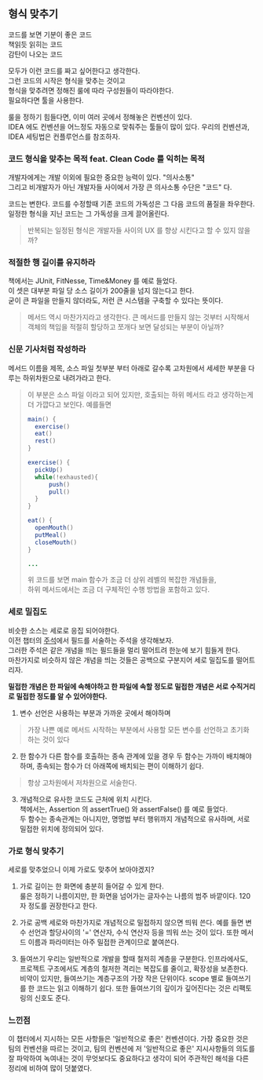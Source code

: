 형식 맞추기
--

코드를 보면 기분이 좋은 코드  
책읽듯 읽히는 코드  
감탄이 나오는 코드 

모두가 이런 코드를 짜고 싶어한다고 생각한다.  
그런 코드의 시작은 형식을 맞추는 것이고  
형식을 맞추려면 정해진 룰에 따라 구성원들이 따라야한다.  
필요하다면 툴을 사용한다.

룰을 정하기 힘들다면, 이미 여러 곳에서 정해놓은 컨벤션이 있다.  
IDEA 에도 컨벤션을 어느정도 자동으로 맞춰주는 툴들이 많이 있다.
우리의 컨벤션과, IDEA 세팅법은 컨플루언스를 참조하자.  

###  코드 형식을 맞추는 목적 feat. Clean Code 를 익히는 목적  

개발자에게는 개발 이외에 필요한 중요한 능력이 있다. "의사소통"  
그리고 비개발자가 아닌 개발자들 사이에서 가장 큰 의사소통 수단은 "코드" 다.  

코드는 변한다. 코드를 수정할때 기존 코드의 가독성은 그 다음 코드의 품질을 좌우한다.  
일정한 형식을 지닌 코드는 그 가독성을 크게 끌어올린다. 
> 반복되는 일정된 형식은 개발자들 사이의 UX 를 향상 시킨다고 할 수 있지 않을까? 

### 적절한 행 길이를 유지하라

책에서는 JUnit, FitNesse, Time&Money 를 예로 들었다.  
이 셋은 대부분 파일 당 소스 길이가 200줄을 넘지 않는다고 한다.   
굳이 큰 파일을 만들지 않더라도, 저런 큰 시스템을 구축할 수 있다는 뜻이다.  
> 메서드 역시 마찬가지라고 생각한다. 큰 메서드를 만들지 않는 것부터 시작해서
> 객체의 책임을 적절히 할당하고 쪼개다 보면 달성되는 부분이 아닐까?

### 신문 기사처럼 작성하라
메서드 이름을 제목, 소스 파일 첫부분 부터 아래로 갈수록 고차원에서 세세한 부분을 다루는 하위차원으로 내려가라고 한다.  
> 이 부분은 소스 파일 이라고 되어 있지만, 호출되는 하위 메서드 라고 생각하는게 더 가깝다고 보인다. 예를들면
> ``` java
> main() {
>   exercise()
>   eat()
>   rest()
> }
> 
> exercise() {
>   pickUp()
>   while(!exhausted){
>       push()
>       pull()
>   }
> }
> 
> eat() {
>   openMouth()
>   putMeal()
>   closeMouth()
> }
> 
> ...
> ```
> 위 코드를 보면 main 함수가 조금 더 상위 레벨의 복잡한 개념들을,  
> 하위 메서드에서는 조금 더 구체적인 수행 방법을 포함하고 있다.


### 세로 밀집도

비슷한 소스는 세로로 응집 되어야한다.  
이전 챕터의 [주석](../chapter4)에서 필드를 서술하는 주석을 생각해보자.  
그러한 주석은 같은 개념을 띄는 필드들을 멀리 떨어트려 한눈에 보기 힘들게 한다.  
마찬가지로 비슷하지 않은 개념을 띄는 것들은 공백으로 구분지어 세로 밀집도를 떨어트리자.  

**밀접한 개념은 한 파일에 속해야하고 한 파일에 속할 정도로 밀접한 개념은 서로 수직거리로 밀접한 정도를 알 수 있어야한다.**

1. 변수 선언은 사용하는 부분과 가까운 곳에서 해야하며    
>가장 나쁜 예로 메서드 시작하는 부분에서 사용할 모든 변수를 선언하고 초기화 하는 것이 있다

2. 한 함수가 다른 함수를 호출하는 종속 관계에 있을 경우 두 함수는 가까이 배치해야 하며, 종속되는 함수가 더 아래쪽에 배치되는 편이 이해하기 쉽다.    
> 항상 고차원에서 저차원으로 서술한다.

3. 개념적으로 유사한 코드도 근처에 위치 시킨다.  
책에서는, Assertion 의 assertTrue() 와 assertFalse() 를 예로 들었다.  
두 함수는 종속관계는 아니지만, 명명법 부터 행위까지 개념적으로 유사하며, 서로 밀접한 위치에 정의되어 있다.  

### 가로 형식 맞추기

세로를 맞추었으니 이제 가로도 맞추어 보아야겠지?

1. 가로 길이는 한 화면에 충분히 들어갈 수 있게 한다.  
    룰은 정하기 나름이지만, 한 화면을 넘어가는 글자수는 나름의 범주 바깥이다. 120 자 정도를 권장한다고 한다.  
   
2. 가로 공백
   세로와 마찬가지로 개념적으로 밀접하지 않으면 띄워 쓴다.
   예를 들면 변수 선언과 할당사이의 '=' 연산자, 수식 연산자 등을 띄워 쓰는 것이 있다.
   또한 메서드 이름과 파라미터는 아주 밀접한 관계이므로 붙여쓴다.
   
3. 들여쓰기
    우리는 일반적으로 개발을 할때 철저히 계층을 구분한다.
    인프라에사도, 프로젝트 구조에서도 계층의 철저한 격리는 복잡도를 줄이고, 확장성을 보존한다.  
    비약이 있지만, 들여쓰기는 계층구조의 가장 작은 단위이다.
    scope 별로 들여쓰기를 한 코드는 읽고 이해하기 쉽다.
    또한 들여쓰기의 깊이가 깊어진다는 것은 리팩토링의 신호도 준다.
   

### 느낀점

이 챕터에서 지시하는 모든 사항들은 '일반적으로 좋은' 컨벤션이다.
가장 중요한 것은 팀의 컨벤션을 따르는 것이고, 팀의 컨벤션에 저 '일반적으로 좋은' 지시사항들의 의도를 잘 파악하여
녹여내는 것이 무엇보다도 중요하다고 생각이 되어 주관적인 해석을 다른 정리에 비하여 많이 덧붙였다.
    
   






